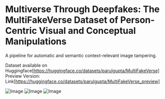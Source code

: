 # Multiverse Through Deepfakes: The MultiFakeVerse Dataset of Person-Centric Visual and Conceptual Manipulations
A pipeline for automatic and semantic context-relevant image tampering.

Dataset available on Huggingface[https://huggingface.co/datasets/parulgupta/MultiFakeVerse] Preview Version: Link[https://huggingface.co/datasets/parulgupta/MultiFakeVerse_preview]

![Image](https://github.com/user-attachments/assets/5aab4d7a-7342-4fa1-ab6c-13fa044daccb)
![Image](https://github.com/user-attachments/assets/4cc6514e-8fd6-4b19-8005-c1d7f84a5ff9)
![Image](https://github.com/user-attachments/assets/55000bbb-16d6-46c3-99a8-b02cd885423e)
